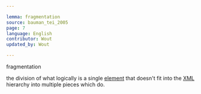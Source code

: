 ```yaml
---

lemma: fragmentation
source: bauman_tei_2005
page: 7
language: English
contributor: Wout
updated_by: Wout

---
```


fragmentation

the division of what logically is a single [element](element.html) that doesn't fit into the [XML](XML.html) hierarchy into multiple pieces which do.

